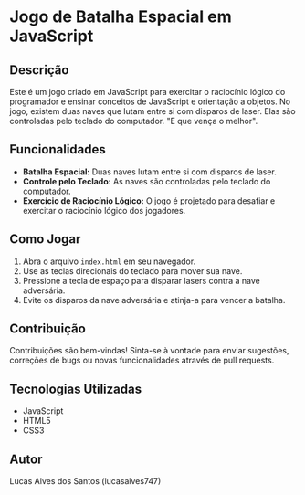   <h1>Jogo de Batalha Espacial em JavaScript</h1>

  <h2>Descrição</h2>
  <p>Este é um jogo criado em JavaScript para exercitar o raciocínio lógico do programador e ensinar conceitos de JavaScript e orientação a objetos. No jogo, existem duas naves que lutam entre si com disparos de laser. Elas são controladas pelo teclado do computador. "E que vença o melhor".</p>

  <h2>Funcionalidades</h2>
  <ul>
    <li><strong>Batalha Espacial:</strong> Duas naves lutam entre si com disparos de laser.</li>
    <li><strong>Controle pelo Teclado:</strong> As naves são controladas pelo teclado do computador.</li>
    <li><strong>Exercício de Raciocínio Lógico:</strong> O jogo é projetado para desafiar e exercitar o raciocínio lógico dos jogadores.</li>
  </ul>

  <h2>Como Jogar</h2>
  <ol>
    <li>Abra o arquivo <code>index.html</code> em seu navegador.</li>
    <li>Use as teclas direcionais do teclado para mover sua nave.</li>
    <li>Pressione a tecla de espaço para disparar lasers contra a nave adversária.</li>
    <li>Evite os disparos da nave adversária e atinja-a para vencer a batalha.</li>
  </ol>

  <h2>Contribuição</h2>
  <p>Contribuições são bem-vindas! Sinta-se à vontade para enviar sugestões, correções de bugs ou novas funcionalidades através de pull requests.</p>

  <h2>Tecnologias Utilizadas</h2>
  <ul>
    <li>JavaScript</li>
    <li>HTML5</li>
    <li>CSS3</li>
  </ul>

  <h2>Autor</h2>
  <p>Lucas Alves dos Santos (lucasalves747)</p>

 
